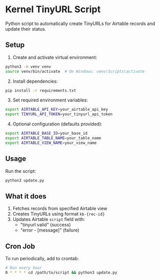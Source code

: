 # Kernel TinyURL Script

Python script to automatically create TinyURLs for Airtable records and update their status.

## Setup

1. Create and activate virtual environment:
```bash
python3 -m venv venv
source venv/bin/activate  # On Windows: venv\Scripts\activate
```

2. Install dependencies:
```bash
pip install -r requirements.txt
```

3. Set required environment variables:
```bash
export AIRTABLE_API_KEY=your_airtable_api_key
export TINYURL_API_TOKEN=your_tinyurl_api_token
```

4. Optional configuration (defaults provided):
```bash
export AIRTABLE_BASE_ID=your_base_id
export AIRTABLE_TABLE_NAME=your_table_name
export AIRTABLE_VIEW_NAME=your_view_name
```

## Usage

Run the script:
```bash
python3 update.py
```

## What it does

1. Fetches records from specified Airtable view
2. Creates TinyURLs using format `kb-{rec-id}`
3. Updates Airtable `script` field with:
   - "tinyurl valid" (success)
   - "error - [message]" (failure)

## Cron Job

To run periodically, add to crontab:
```bash
# Run every hour
0 * * * * cd /path/to/script && python3 update.py
```
